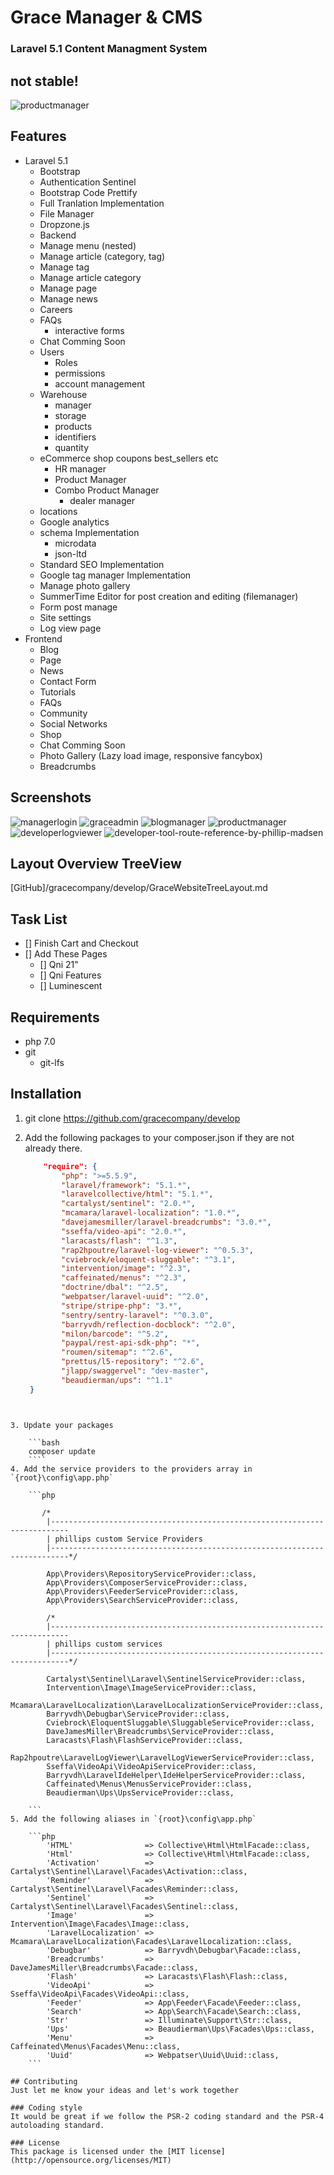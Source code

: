Grace Manager & CMS
=============

### Laravel 5.1 Content Managment System

## not stable!

![productmanager](https://cloud.githubusercontent.com/assets/12836331/19670638/2ea59aca-9a26-11e6-9cfd-49828c1ba079.png)

## Features

* Laravel 5.1
  * Bootstrap
  * Authentication Sentinel
  * Bootstrap Code Prettify
  * Full Tranlation Implementation
  * File Manager
  * Dropzone.js
  * Backend
  * Manage menu (nested)
  * Manage article (category, tag)
  * Manage tag
  * Manage article category
  * Manage page
  * Manage news
  * Careers
  * FAQs
    * interactive forms
  * Chat Comming Soon
  * Users
    * Roles
    * permissions
    * account management
  * Warehouse
    * manager
    * storage
    * products
    * identifiers
    * quantity
  * eCommerce shop coupons best_sellers etc
    * HR manager
    * Product Manager
    * Combo Product Manager
      * dealer manager
  * locations
  * Google analytics
  * schema Implementation
    * microdata
    * json-ltd
  * Standard SEO Implementation
  * Google tag manager Implementation
  * Manage photo gallery
  * SummerTime Editor for post creation and editing (filemanager)
  * Form post manage
  * Site settings
  * Log view page
* Frontend
  * Blog
  * Page
  * News
  * Contact Form
  * Tutorials
  * FAQs
  * Community
  * Social Networks
  * Shop
  * Chat Comming Soon
  * Photo Gallery (Lazy load image, responsive fancybox)
  * Breadcrumbs


## Screenshots

![managerlogin](https://cloud.githubusercontent.com/assets/12836331/19670641/2ea71ef4-9a26-11e6-891c-a987afd5a7e7.png)
![graceadmin](https://cloud.githubusercontent.com/assets/12836331/19670639/2ea59200-9a26-11e6-939d-70ddebe543b4.png)
![blogmanager](https://cloud.githubusercontent.com/assets/12836331/19670642/2ea9cef6-9a26-11e6-9af5-dd1117f39423.png)
![productmanager](https://cloud.githubusercontent.com/assets/12836331/19670638/2ea59aca-9a26-11e6-9cfd-49828c1ba079.png)
![developerlogviewer](https://cloud.githubusercontent.com/assets/12836331/19670637/2ea520fe-9a26-11e6-8ee6-2f26e4f9fa95.png)
![developer-tool-route-reference-by-phillip-madsen](https://cloud.githubusercontent.com/assets/12836331/19670640/2ea5d044-9a26-11e6-8ab7-1ea5371f19bc.png)

## Layout Overview TreeView

  [GitHub]/gracecompany/develop/GraceWebsiteTreeLayout.md

## Task List
- [] Finish Cart and Checkout
- [] Add These Pages
  - [] Qni 21"
  - [] Qni Features
  - [] Luminescent

## Requirements

- php 7.0
- git
  - git-lfs


## Installation
1. git clone https://github.com/gracecompany/develop
2. Add the following packages to your composer.json if they are not already there.

    ```json
        "require": {
            "php": ">=5.5.9",
            "laravel/framework": "5.1.*",
            "laravelcollective/html": "5.1.*",
            "cartalyst/sentinel": "2.0.*",
            "mcamara/laravel-localization": "1.0.*",
            "davejamesmiller/laravel-breadcrumbs": "3.0.*",
            "sseffa/video-api": "2.0.*",
            "laracasts/flash": "^1.3",
            "rap2hpoutre/laravel-log-viewer": "^0.5.3",
            "cviebrock/eloquent-sluggable": "^3.1",
            "intervention/image": "^2.3",
            "caffeinated/menus": "^2.3",
            "doctrine/dbal": "^2.5",
            "webpatser/laravel-uuid": "^2.0",
            "stripe/stripe-php": "3.*",
            "sentry/sentry-laravel": "^0.3.0",
            "barryvdh/reflection-docblock": "^2.0",
            "milon/barcode": "^5.2",
            "paypal/rest-api-sdk-php": "*",
            "roumen/sitemap": "^2.6",
            "prettus/l5-repository": "^2.6",
            "jlapp/swaggervel": "dev-master",
            "beaudierman/ups": "^1.1"
     }
```


3. Update your packages

    ```bash
    composer update
    ````
4. Add the service providers to the providers array in `{root}\config\app.php`

    ```php

       /*
        |--------------------------------------------------------------------------
        | phillips custom Service Providers
        |--------------------------------------------------------------------------*/

        App\Providers\RepositoryServiceProvider::class,
        App\Providers\ComposerServiceProvider::class,
        App\Providers\FeederServiceProvider::class,
        App\Providers\SearchServiceProvider::class,

        /*
        |--------------------------------------------------------------------------
        | phillips custom services
        |--------------------------------------------------------------------------*/

        Cartalyst\Sentinel\Laravel\SentinelServiceProvider::class,
        Intervention\Image\ImageServiceProvider::class,
        Mcamara\LaravelLocalization\LaravelLocalizationServiceProvider::class,
        Barryvdh\Debugbar\ServiceProvider::class,
        Cviebrock\EloquentSluggable\SluggableServiceProvider::class,
        DaveJamesMiller\Breadcrumbs\ServiceProvider::class,
        Laracasts\Flash\FlashServiceProvider::class,
        Rap2hpoutre\LaravelLogViewer\LaravelLogViewerServiceProvider::class,
        Sseffa\VideoApi\VideoApiServiceProvider::class,
        Barryvdh\LaravelIdeHelper\IdeHelperServiceProvider::class,
        Caffeinated\Menus\MenusServiceProvider::class,
        Beaudierman\Ups\UpsServiceProvider::class,

    ```
5. Add the following aliases in `{root}\config\app.php`

    ```php
        'HTML'                => Collective\Html\HtmlFacade::class,
        'Html'                => Collective\Html\HtmlFacade::class,
        'Activation'          => Cartalyst\Sentinel\Laravel\Facades\Activation::class,
        'Reminder'            => Cartalyst\Sentinel\Laravel\Facades\Reminder::class,
        'Sentinel'            => Cartalyst\Sentinel\Laravel\Facades\Sentinel::class,
        'Image'               => Intervention\Image\Facades\Image::class,
        'LaravelLocalization' => Mcamara\LaravelLocalization\Facades\LaravelLocalization::class,
        'Debugbar'            => Barryvdh\Debugbar\Facade::class,
        'Breadcrumbs'         => DaveJamesMiller\Breadcrumbs\Facade::class,
        'Flash'               => Laracasts\Flash\Flash::class,
        'VideoApi'            => Sseffa\VideoApi\Facades\VideoApi::class,
        'Feeder'              => App\Feeder\Facade\Feeder::class,
        'Search'              => App\Search\Facade\Search::class,
        'Str'                 => Illuminate\Support\Str::class,
        'Ups'                 => Beaudierman\Ups\Facades\Ups::class,
        'Menu'                => Caffeinated\Menus\Facades\Menu::class,
        'Uuid'                => Webpatser\Uuid\Uuid::class,
    ```

## Contributing
Just let me know your ideas and let's work together

### Coding style
It would be great if we follow the PSR-2 coding standard and the PSR-4 autoloading standard.

### License
This package is licensed under the [MIT license](http://opensource.org/licenses/MIT)
